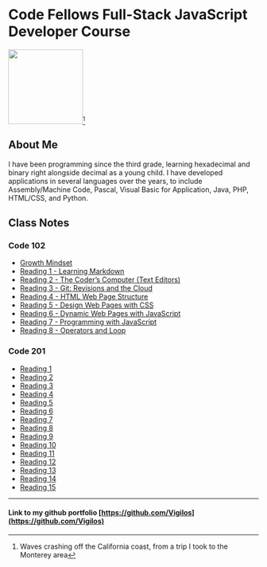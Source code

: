 # Code Fellows Full-Stack JavaScript Developer Course

<img src="DSC_0028.JPG" width=150 align=bottom />[^1]

## About Me

I have been programming since the third grade, learning hexadecimal and binary right alongside decimal as a young child. I have developed applications in several languages over the years, to include Assembly/Machine Code, Pascal, Visual Basic for Application, Java, PHP, HTML/CSS, and Python.

## Class Notes

### Code 102

- [Growth Mindset](mindset.md)
- [Reading 1 - Learning Markdown](reading1.md)
- [Reading 2 - The Coder’s Computer (Text Editors)](reading2.md)
- [Reading 3 - Git: Revisions and the Cloud](reading3.md)
- [Reading 4 - HTML Web Page Structure](reading4.md)
- [Reading 5 - Design Web Pages with CSS](reading5.md)
- [Reading 6 - Dynamic Web Pages with JavaScript](reading6.md)
- [Reading 7 - Programming with JavaScript](reading7.md)
- [Reading 8 - Operators and Loop](reading8.md)

### Code 201

- [Reading 1](reading201-1.md)
- [Reading 2](coming-soon.md)
- [Reading 3](coming-soon.md)
- [Reading 4](coming-soon.md)
- [Reading 5](coming-soon.md)
- [Reading 6](coming-soon.md)
- [Reading 7](coming-soon.md)
- [Reading 8](coming-soon.md)
- [Reading 9](coming-soon.md)
- [Reading 10](coming-soon.md)
- [Reading 11](coming-soon.md)
- [Reading 12](coming-soon.md)
- [Reading 13](coming-soon.md)
- [Reading 14](coming-soon.md)
- [Reading 15](coming-soon.md)

---

#### Link to my github portfolio [https://github.com/Vigilos](https://github.com/Vigilos)

[^1]: Waves crashing off the California coast, from a trip I took to the Monterey area
